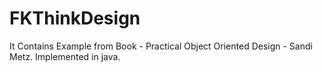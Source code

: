 # FKThinkDesign


It Contains Example from Book - Practical Object Oriented Design - Sandi Metz. Implemented in java.
